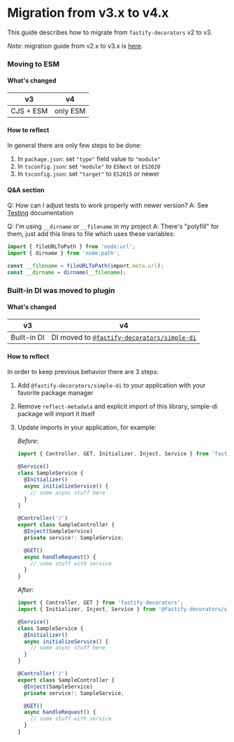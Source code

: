 # Migration from v3.x to v4.x

This guide describes how to migrate from `fastify-decorators` v2 to v3.

_Note_: migration guide from v2.x to v3.x is [here](https://github.com/L2jLiga/fastify-decorators/blob/v3/docs/Migration%20to%20v3.md).

### Moving to ESM

#### What's changed

| v3        | v4       |
| --------- | -------- |
| CJS + ESM | only ESM |

#### How to reflect

In general there are only few steps to be done:

1. In `package.json`: set `"type"` field value to `"module"`
2. In `tsconfig.json`: set `"module"` to `ESNext` or `ES2020`
3. In `tsconfig.json`: set `"target"` to `ES2015` or newer

#### Q&A section

Q: How can I adjust tests to work properly with newer version?
A: See [Testing](./Testing.md) documentation

Q: I'm using `__dirname` or `__filename` in my project
A: There's "polyfill" for them, just add this lines to file which uses these variables:

```typescript
import { fileURLToPath } from 'node:url';
import { dirname } from 'node:path';

const __filename = fileURLToPath(import.meta.url);
const __dirname = dirname(__filename);
```

### Built-in DI was moved to plugin

[`@fastify-decorators/simple-di`]: https://www.npmjs.com/package/@fastify-decorators/simple-di

#### What's changed

| v3          | v4                                            |
| ----------- | --------------------------------------------- |
| Built-in DI | DI moved to [`@fastify-decorators/simple-di`] |

#### How to reflect

In order to keep previous behavior there are 3 steps:

1. Add `@fastify-decorators/simple-di` to your application with your favorite package manager
2. Remove `reflect-metadata` and explicit import of this library, simple-di package will import it itself
3. Update imports in your application, for example:

   _Before_:

   ```typescript
   import { Controller, GET, Initializer, Inject, Service } from 'fastify-decorators';

   @Service()
   class SampleService {
     @Initializer()
     async initializeService() {
       // some async stuff here
     }
   }

   @Controller('/')
   export class SampleController {
     @Inject(SampleService)
     private service!: SampleService;

     @GET()
     async handleRequest() {
       // some stuff with service
     }
   }
   ```

   _After_:

   ```typescript
   import { Controller, GET } from 'fastify-decorators';
   import { Initializer, Inject, Service } from '@fastify-decorators/simple-di';

   @Service()
   class SampleService {
     @Initializer()
     async initializeService() {
       // some async stuff here
     }
   }

   @Controller('/')
   export class SampleController {
     @Inject(SampleService)
     private service!: SampleService;

     @GET()
     async handleRequest() {
       // some stuff with service
     }
   }
   ```
